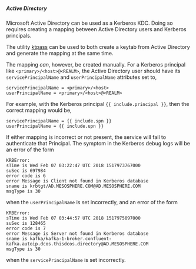 ##### Active Directory

Microsoft Active Directory can be used as a Kerberos KDC. Doing so requires creating a mapping between Active Directory users and Kerberos principals.

The utility [ktpass](https://docs.microsoft.com/en-us/windows-server/administration/windows-commands/ktpass) can be used to both create a keytab from Active Directory and generate the mapping at the same time.

The mapping *can*, however, be created manually. For a Kerberos principal like `<primary>/<host>@<REALM>`, the Active Directory user should have its `servicePrincipalName` and `userPrincipalName` attributes set to,
```
servicePrincipalName = <primary>/<host>
userPrincipalName = <primary>/<host>@<REALM>
```

For example, with the Kerberos principal `{{ include.principal }}`, then the correct mapping would be,
```
servicePrincipalName = {{ include.spn }}
userPrincipalName = {{ include.upn }}
```

If either mapping is incorrect or not present, the service will fail to authenticate that Principal. The symptom in the Kerberos debug logs will be an error of the form
```
KRBError:
sTime is Wed Feb 07 03:22:47 UTC 2018 1517973767000
suSec is 697984
error code is 6
error Message is Client not found in Kerberos database
sname is krbtgt/AD.MESOSPHERE.COM@AD.MESOSPHERE.COM
msgType is 30
```
when the `userPrincipalName` is set incorrectly, and an error of the form
```
KRBError:
sTime is Wed Feb 07 03:44:57 UTC 2018 1517975097000
suSec is 128465
error code is 7
error Message is Server not found in Kerberos database
sname is kafka/kafka-1-broker.confluent-kafka.autoip.dcos.thisdcos.directory@AD.MESOSPHERE.COM
msgType is 30
```
when the `servicePrincipalName` is set incorrectly.
